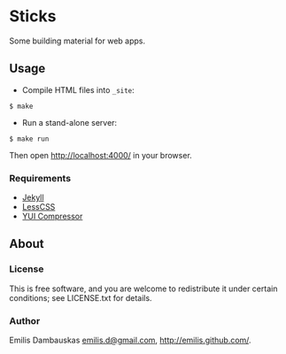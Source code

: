 # Sticks

Some building material for web apps.

## Usage

- Compile HTML files into `_site`:

```
$ make
```

- Run a stand-alone server:

```
$ make run
```

Then open <http://localhost:4000/> in your browser.

### Requirements

- [Jekyll](http://jekyllrb.com/)
- [LessCSS](http://lesscss.org/)
- [YUI Compressor](http://developer.yahoo.com/yui/compressor/)

## About

### License

This is free software, and you are welcome to redistribute it under certain conditions; see LICENSE.txt for details.

### Author

Emilis Dambauskas <emilis.d@gmail.com>, <http://emilis.github.com/>.
